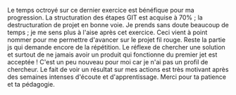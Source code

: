 Le temps octroyé sur ce dernier exercice est bénéfique pour ma progression. La structuration des étapes  GIT est acquise à 70% ; la destructuration de projet en bonne voie.
Je prends sans doute beaucoup de temps ; je me sens plus à l'aise après cet exercice. Ceci vient à point nommer pour me permettre d'avancer sur le projet fil rouge.
Reste la partie js qui demande encore de la répétition. Le réflexe de chercher une solution et surtout de ne jamais avoir un produit qui fonctionne du premier jet est acceptée ! C'est un peu nouveau pour moi car je n'ai pas un profil de chercheur. 
Le fait de voir un résultat sur mes actions est très motivant après des semaines intenses d'écoute et d'apprentissage.
Merci pour ta patience et ta pédagogie.

